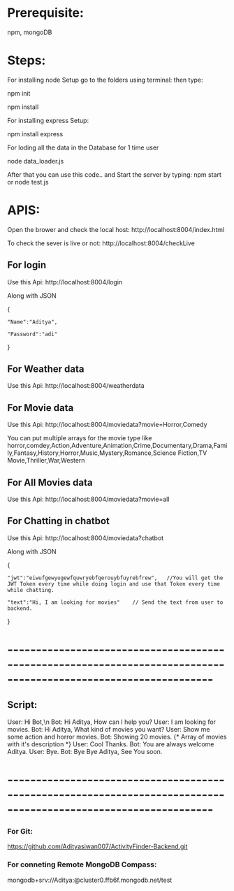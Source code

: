 # Prerequisite:
  npm, mongoDB

# Steps:

For installing node Setup go to the folders using terminal:
then type:
  
  npm init
  
  npm install 
  
For installing express Setup:
 
  npm install express
  
For loding all the data in the Database for 1 time user
  
  node data_loader.js
  
After that you can use this code.. and Start the server by typing: npm start or node test.js

 

# APIS: 

 Open the brower and check the local host: http://localhost:8004/index.html 
 
 To check the sever is live or not: http://localhost:8004/checkLive

## For login 

 Use this Api: http://localhost:8004/login 

 Along with JSON 

 {
 
    "Name":"Aditya",
    
    "Password":"adi"
    
 } 

 ## For Weather data 

 Use this Api: http://localhost:8004/weatherdata 


 ## For Movie data 

 Use this Api: http://localhost:8004/moviedata?movie=Horror,Comedy     

 You can put multiple arrays for the movie type like horror,comdey,Action,Adventure,Animation,Crime,Documentary,Drama,Family,Fantasy,History,Horror,Music,Mystery,Romance,Science Fiction,TV Movie,Thriller,War,Western


 ## For All Movies data 

 Use this Api: http://localhost:8004/moviedata?movie=all  


 ## For Chatting in chatbot

 Use this Api: http://localhost:8004/moviedata?chatbot

 Along with JSON 

 {
 
    "jwt":"eiwufgewyugewfquwryebfqerouybfuyrebfrew",   //You will get the JWT Token every time while doing login and use that Token every time while chatting.
    
    "text":"Hi, I am looking for movies"    // Send the text from user to backend. 
    
 } 

# ----------------------------------------------------------------------------------------------------------------

## Script:
User: Hi Bot,\n
Bot: Hi Aditya, How can I help you? 
User: I am looking for movies.
Bot: Hi Aditya, What kind of movies you want?
User: Show me some action and horror movies.
Bot: Showing 20 movies.  {* Array of movies with it's description *}
User: Cool Thanks.
Bot: You are always welcome Aditya.
User: Bye.
Bot: Bye Bye Aditya, See You soon.
# ----------------------------------------------------------------------------------------------------------------


### For Git: 

https://github.com/Adityasiwan007/ActivityFinder-Backend.git

### For conneting Remote MongoDB Compass: 

mongodb+srv://Aditya:<password>@cluster0.ffb6f.mongodb.net/test




